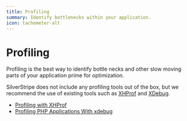 ```yaml
---
title: Profiling
summary: Identify bottlenecks within your application.
icon: tachometer-alt
---
```

# Profiling

Profiling is the best way to identify bottle necks and other slow moving parts of your application prime for 
optimization. 

SilverStripe does not include any profiling tools out of the box, but we recommend the use of existing tools such as 
[XHProf](https://github.com/facebook/xhprof/) and [XDebug](http://xdebug.org/).

* [Profiling with XHProf](http://techportal.inviqa.com/2009/12/01/profiling-with-xhprof/)
* [Profiling PHP Applications With xdebug](http://devzone.zend.com/1139/profiling-php-applications-with-xdebug/)